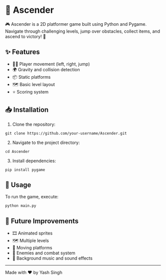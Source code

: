 # 🌟 Ascender

🎮 Ascender is a 2D platformer game built using Python and Pygame. Navigate through challenging levels, jump over obstacles, collect items, and ascend to victory! 🚀

## ✨ Features
- 🚶‍♂️ Player movement (left, right, jump)
- 🌍 Gravity and collision detection
- 📦 Static platforms
- 🗺️ Basic level layout
- ⭐ Scoring system

## 📥 Installation
1. Clone the repository:
```
git clone https://github.com/your-username/Ascender.git
```
2. Navigate to the project directory:
```
cd Ascender
```
3. Install dependencies:
```
pip install pygame
```

## 🚀 Usage
To run the game, execute:
```
python main.py
```

## 🚧 Future Improvements
- 🎞️ Animated sprites
- 🗺️ Multiple levels
- 🔄 Moving platforms
- 👾 Enemies and combat system
- 🎵 Background music and sound effects

---

Made with ❤️ by Yash Singh

